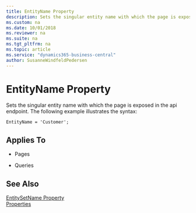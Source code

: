 ```yaml
---
title: EntityName Property
description: Sets the singular entity name with which the page is exposed in the api endpoint.
ms.custom: na
ms.date: 10/01/2018
ms.reviewer: na
ms.suite: na
ms.tgt_pltfrm: na
ms.topic: article
ms.service: "dynamics365-business-central"
author: SusanneWindfeldPedersen
---
```


# EntityName Property
Sets the singular entity name with which the page is exposed in the api endpoint. The following example illustrates the syntax:
```
EntityName = 'Customer';
```

## Applies To  
  
- Pages  
  
- Queries  
  
## See Also  
 [EntitySetName Property](devenv-entitysetname-property.md)  
 [Properties](devenv-properties.md)  